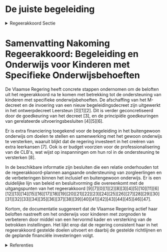 # De juiste begeleiding

<details>
        <summary>Regeerakkoord Sectie </summary>
        <p>1.2.3 De juiste begeleiding We schaffen het M-decreet af en voeren een begeleidingsdecreet voor kinderen met zorgnoden in. De doelstellingen ervan geven we voortaan een pragmatische en realistische invulling: buitengewoon onderwijs indien nodig, inclusief onderwijs indien mogelijk. Kinderen met een beperking proberen we, met extra ondersteuning, in het gewoon onderwijs les te laten volgen, maar in de praktijk is dat niet voor iedereen mogelijk. Scholen kunnen beslissen om kinderen, die omwille van zware zorgen het gemeenschappelijk curriculum niet kunnen volgen, niet op te nemen tenzij school en ouders in onderling overleg akkoord zijn over een aangepast traject. In geval van discussie ligt de beslissing, na overleg met de ouders, finaal bij de leerkrachten en school-directies op basis van objectieve diagnostiek. We voeren de decretale evaluatie van de ondersteuningsnetwerken uit in functie van een verdere bijsturing zodat de ondersteu-ning van deze leerlingen snel en efficiënt kan ingezet worden, dicht bij de leerling en de leerkracht. Het buitengewoon onderwijs blijft voor vele leerlingen met speciale noden het meest geschikt om hen de best mogelijke omkade-ring te bieden. Gelet op de grote deskundig-heid, blijven we het Buitengewoon Onderwijs een volwaardige plaats in het onderwijs-aanbod geven. We versterken de kwaliteit . Sowieso evalueren we de uitrol van het nieuw inschrijvingsdecreet waarbij de vraag centraal staat of een leerling terecht kan in een school met de gepaste expertise. De basiszorg gericht op het creëren van leerwinst op school wordt verder uitgewerkt. We zoeken daarbij onder andere inspiratie bij buitenlandse modellen en voorbeelden zoals RTI. In dit model wordt in functie van de zorgnood van de leerling en via steeds toenemende intensiteit van remediëring ertoe gepoogd zoveel mogelijk leerlingen te laten aansluiten bij de algemene leerdoelen. Dit wordt gerealiseerd via een systeem van permanente screening, interventie en monitoring die wordt uitgevoerd in de klas of taakklas. Hierbij wordt nagegaan of de draagkracht van schoolteams niet wordt overschreden en de betrokken leerlingen voldoende leerwinst generen. De mensen en de middelen die voorzien worden voor de handicapspecifieke onder-steuning moeten maximaal ingezet worden in de klas zodat dit zichtbaar en voelbaar is in de klas voor leerling en leraar. De tijd die besteed wordt aan al dan niet handelings-gerichte verslagen, formulieren en vergade-ringen wordt tot het minimum beperkt. We stimuleren digitalisering van verslagen, waarbij een gegeven slechts eenmaal moet opgevraagd worden en vervolgens toegan-kelijk wordt gemaakt voor wie dat nodig heeft. We bouwen hiervoor verder op het leerlingenpaspoort. We hebben oog voor zeer makkelijk lerenden, hoogbegaafden en uitzonderlijk hoogbegaafden door voor hen het onder-wijs voldoende uitdagend te maken. Leerkrachten leren deze kinderen zo vroeg mogelijk herkennen en signaleren. Ook voor deze leerlingen moeten leraren een beroep kunnen doen op ondersteuning en moeten deze leerlingen gebruik kunnen maken van hulpmiddelen om het lesaanbod op hun specifieke behoeften te kunnen afstemmen. Hiertoe passen we de regelgeving aan. Kinderen die ziek zijn krijgen zo snel moge-lijk een gepast aanbod, waardoor hun leerrecht en kans op doorstroming wordt gegarandeerd. We evalueren het diverse aanbod van onderwijs voor zieke leerlingen (TOAH, SIO, ziekenhuisschool, DMOB, School en ziek zijn, …) en specifiek de samenwerking met de thuisschool. Op die manier bieden we zieke leerlingen de meest vlotte onderwijs-loopbaan en garanderen we hun leerrecht. Aangezien de internaten onderwijs meer en meer geplaatste jongeren opvangen, bekijken we samen met de internaten MPI GO! en de IPO’s wat hun rol is in het onder-wijslandschap in samenspraak met het beleidsdomein Welzijn. We bekijken de onderfinanciering van de internaten, de internaten voor buitengewoon onderwijs en de opvangcentra in het Gemeenschaps-onderwijs (GO!). De rol van de internaat-beheerder wordt hierbij niet uit het oog verloren. De bestaande verschillen tussen de internaten worden weggewerkt. We werken de proefprojecten leerlingen-vervoer Buitengewoon Onderwijs verder uit, waardoor leerlingen minder lang op de bus moeten zitten en naar school kunnen gaan met de meest aangewezen expertise. De professionalisering van de begeleiders en chauffeurs is een aandachtspunt. Wanneer ouders evenwel niet kiezen voor de dichtstbijzijnde school met noodzake-lijke expertise betalen ze de bijkomende vervoerskosten zelf. Het nieuwe decreet leerlingenbegeleiding wordt uitgerold en geëvalueerd in functie van mogelijke bijsturing. In de wijken waar we kampen met een hoger aandeel schoolse vertraging en vervroegde schoolverlaters, maar ook een hogere uitstroom van leerkrachten, stimu-leren we de lokale partners om te kiezen voor een geïntegreerde zorgondersteuning die CLB’s, pedagogische begeleidingsdien-sten en GOK-uren net- en koepeloverschrij-dend bundelt. Op die manier zetten we middelen efficiënter, maar ook effectiever in op de hoge en uiteenlopende zorgnoden. Met deze bundeling zorgen we voor investe-ringen in specialisatie en expertise, zo dicht mogelijk bij de leerlingen en scholen (op wijk- en/of stadsniveau). </p>
        </details> 

# Samenvatting Nakoming Regeerakkoord: Begeleiding en Onderwijs voor Kinderen met Specifieke Onderwijsbehoeften

De Vlaamse Regering heeft concrete stappen ondernomen om de beloften uit het regeerakkoord na te komen met betrekking tot de ondersteuning van kinderen met specifieke onderwijsbehoeften. De afschaffing van het M-decreet en de invoering van een nieuw begeleidingsdecreet zijn uitgewerkt in het ontwerpdecreet Leersteun \[0\]\[1\]\[2\]. Dit is verder geconcretiseerd door de goedkeuring van het decreet \[3\], en de principiële goedkeuringen van gerelateerde uitvoeringsbesluiten \[4\]\[5\]\[6\]. 

Er is extra financiering toegekend voor de begeleiding in het buitengewoon onderwijs om doelen te stellen en samenwerking met het gewoon onderwijs te versterken, waaruit blijkt dat de regering investeert in het creëren van extra leerkansen \[7\]. Ook is er budget voorzien voor de professionalisering van de CLB's, wat wijst op inspanningen om hun rol in de ondersteuning te versterken \[8\].

In de beschikbare informatie zijn besluiten die een relatie onderhouden tot de regeerakkoord-plannen aangaande ondersteuning van zorgleerlingen en de verbeteringen binnen het inclusief en buitengewoon onderwijs. Er is een duidelijke lijn van beleid en besluitvorming die overeenkomt met de uitgangspunten van het regeerakkoord \[9\]\[7\]\[0\]\[1\]\[2\]\[8\]\[3\]\[4\]\[5\]\[10\]\[11\]\[6\]\[12\]\[13\]\[14\]\[15\]\[16\]\[17\]\[18\]\[19\]\[20\]\[21\]\[22\]\[23\]\[24\]\[25\]\[26\]\[27\]\[28\]\[29\]\[30\]\[31\]\[32\]\[33\]\[34\]\[35\]\[36\]\[37\]\[38\]\[39\]\[40\]\[41\]\[42\]\[43\]\[44\]\[45\]\[46\]\[47\].

Kortom, de documentatie suggereert dat de Vlaamse Regering actief haar beloften nastreeft om het onderwijs voor kinderen met zorgnoden te verbeteren door middel van een hervormd kader en versterking van de betrokken instellingen. Het lijkt erop dat de regering consistent haar in het regeerakkoord gestelde doelen uitvoert en daarbij de gestelde richtlijnen en de geplande financiële investeringen volgt.

<details>
        <summary> Referenties</summary>
        
**[\[0\]](https://beslissingenvlaamseregering.vlaanderen.be/?search=Ontwerpdecreet%20Leersteun&dateOption=select&startDate=2023-03-10T09%3A00%3A00Z&endDate=2023-03-10T09%3A00%3A00Z)** : **(2023-03-10)** Ontwerpdecreet Leersteun 

**[\[1\]](https://beslissingenvlaamseregering.vlaanderen.be/?search=Voorontwerp%20van%20decreet%20Leersteun&dateOption=select&startDate=2022-11-18T09%3A00%3A00Z&endDate=2022-11-18T09%3A00%3A00Z)** : **(2022-11-18)** Voorontwerp van decreet Leersteun 

**[\[2\]](https://beslissingenvlaamseregering.vlaanderen.be/?search=Voorontwerp%20van%20decreet%20Leersteun&dateOption=select&startDate=2022-07-08T08%3A00%3A00Z&endDate=2022-07-08T08%3A00%3A00Z)** : **(2022-07-08)** Voorontwerp van decreet Leersteun 

**[\[3\]](https://beslissingenvlaamseregering.vlaanderen.be/?search=Decreet%20Leersteun&dateOption=select&startDate=2023-05-05T08%3A00%3A00Z&endDate=2023-05-05T08%3A00%3A00Z)** : **(2023-05-05)** Decreet Leersteun 

**[\[4\]](https://beslissingenvlaamseregering.vlaanderen.be/?search=Uitvoeringsbesluit%20decreet%20leersteun&dateOption=select&startDate=2023-05-05T08%3A00%3A00Z&endDate=2023-05-05T08%3A00%3A00Z)** : **(2023-05-05)** Uitvoeringsbesluit decreet leersteun 

**[\[5\]](https://beslissingenvlaamseregering.vlaanderen.be/?search=Uitvoeringsbesluit%20voorontwerp%20decreet%20leersteun&dateOption=select&startDate=2023-02-10T09%3A00%3A00Z&endDate=2023-02-10T09%3A00%3A00Z)** : **(2023-02-10)** Uitvoeringsbesluit voorontwerp decreet leersteun 

**[\[6\]](https://beslissingenvlaamseregering.vlaanderen.be/?search=Uitvoeringsbesluit%20voorontwerp%20decreet%20leersteun&dateOption=select&startDate=2022-12-23T09%3A00%3A00Z&endDate=2022-12-23T09%3A00%3A00Z)** : **(2022-12-23)** Uitvoeringsbesluit voorontwerp decreet leersteun 

**[\[7\]](https://beslissingenvlaamseregering.vlaanderen.be/?search=Decreet%20Leersteun%3A%20uitvoeringsbesluit%20bepalingen%20met%20betrekking%20tot%20de%20samenwerking%20tussen%20het%20gewoon%20en%20het%20buitengewoon%20onderwijs&dateOption=select&startDate=2022-12-16T09%3A00%3A00Z&endDate=2022-12-16T09%3A00%3A00Z)** : **(2022-12-16)** Decreet Leersteun: uitvoeringsbesluit bepalingen met betrekking tot de samenwerking tussen het gewoon en het buitengewoon onderwijs 

**[\[8\]](https://beslissingenvlaamseregering.vlaanderen.be/?search=Decreet%20Leersteun%3A%20steun%20professionalisering%20centra%20voor%20leerlingenbegeleiding%20%28CLB%E2%80%99s%29&dateOption=select&startDate=2022-12-16T09%3A00%3A00Z&endDate=2022-12-16T09%3A00%3A00Z)** : **(2022-12-16)** Decreet Leersteun: steun professionalisering centra voor leerlingenbegeleiding (CLB’s) 

**[\[9\]](https://beslissingenvlaamseregering.vlaanderen.be/?search=Nota%20%27Naar%20een%20begeleidingsdecreet%20voor%20leerlingen%20met%20specifieke%20onderwijsbehoeften%27&dateOption=select&startDate=2019-10-25T08%3A00%3A00Z&endDate=2019-10-25T08%3A00%3A00Z)** : **(2019-10-25)** Nota 'Naar een begeleidingsdecreet voor leerlingen met specifieke onderwijsbehoeften' 

**[\[10\]](https://beslissingenvlaamseregering.vlaanderen.be/?search=Rol%20centra%20voor%20leerlingenbegeleiding%20%28CLB%29%20basisonderwijs%20voor%20beslissingen%20schoolloopbaan%3A%20ontwerp%20wijzigingsdecreet&dateOption=select&startDate=2022-11-18T09%3A00%3A00Z&endDate=2022-11-18T09%3A00%3A00Z)** : **(2022-11-18)** Rol centra voor leerlingenbegeleiding (CLB) basisonderwijs voor beslissingen schoolloopbaan: ontwerp wijzigingsdecreet 

**[\[11\]](https://beslissingenvlaamseregering.vlaanderen.be/?search=Rol%20centra%20voor%20leerlingenbegeleiding%20%28CLB%29%20basisonderwijs%20voor%20beslissingen%20schoolloopbaan%3A%20voorontwerp%20wijzigingsdecreet&dateOption=select&startDate=2022-07-08T08%3A00%3A00Z&endDate=2022-07-08T08%3A00%3A00Z)** : **(2022-07-08)** Rol centra voor leerlingenbegeleiding (CLB) basisonderwijs voor beslissingen schoolloopbaan: voorontwerp wijzigingsdecreet 

**[\[12\]](https://beslissingenvlaamseregering.vlaanderen.be/?search=Wijziging%20besluiten%20basisonderwijs%20naar%20aanleiding%20van%20wijziging%20decreet%20basisonderwijs&dateOption=select&startDate=2021-04-30T08%3A00%3A00Z&endDate=2021-04-30T08%3A00%3A00Z)** : **(2021-04-30)** Wijziging besluiten basisonderwijs naar aanleiding van wijziging decreet basisonderwijs 

**[\[13\]](https://beslissingenvlaamseregering.vlaanderen.be/?search=Programmadecreet%202024%3A%20regeringsamendement%20onderwijs%20en%20vorming&dateOption=select&startDate=2023-10-27T08%3A00%3A00Z&endDate=2023-10-27T08%3A00%3A00Z)** : **(2023-10-27)** Programmadecreet 2024: regeringsamendement onderwijs en vorming 

**[\[14\]](https://beslissingenvlaamseregering.vlaanderen.be/?search=Wijziging%20besluiten%20basisonderwijs%20naar%20aanleiding%20van%20wijziging%20decreet%20basisonderwijs&dateOption=select&startDate=2021-07-09T08%3A00%3A00Z&endDate=2021-07-09T08%3A00%3A00Z)** : **(2021-07-09)** Wijziging besluiten basisonderwijs naar aanleiding van wijziging decreet basisonderwijs 

**[\[15\]](https://beslissingenvlaamseregering.vlaanderen.be/?search=Programmadecreet%202024%3A%20regeringsamendement%20onderwijs%20en%20vorming&dateOption=select&startDate=2023-11-17T09%3A00%3A00Z&endDate=2023-11-17T09%3A00%3A00Z)** : **(2023-11-17)** Programmadecreet 2024: regeringsamendement onderwijs en vorming 

**[\[16\]](https://beslissingenvlaamseregering.vlaanderen.be/?search=Plan%20Vlaamse%20Veerkracht%3A%20Toekenning%20extra%20ICT-middelen%20en%20verhoging%20aantal%20uur%20kinderverzorging&dateOption=select&startDate=2021-07-16T06%3A00%3A00Z&endDate=2021-07-16T06%3A00%3A00Z)** : **(2021-07-16)** Plan Vlaamse Veerkracht: Toekenning extra ICT-middelen en verhoging aantal uur kinderverzorging 

**[\[17\]](https://beslissingenvlaamseregering.vlaanderen.be/?search=Rol%20centra%20voor%20leerlingenbegeleiding%20%28CLB%29%20basisonderwijs%20voor%20beslissingen%20schoolloopbaan%3A%20wijzigingsdecreet&dateOption=select&startDate=2023-02-03T09%3A00%3A00Z&endDate=2023-02-03T09%3A00%3A00Z)** : **(2023-02-03)** Rol centra voor leerlingenbegeleiding (CLB) basisonderwijs voor beslissingen schoolloopbaan: wijzigingsdecreet 

**[\[18\]](https://beslissingenvlaamseregering.vlaanderen.be/?search=Operationalisering%20leerlingenbegeleiding%20in%20het%20basisonderwijs%2C%20het%20secundair%20onderwijs%20en%20de%20centra%20voor%20leerlingenbegeleiding&dateOption=select&startDate=2022-06-03T08%3A00%3A00Z&endDate=2022-06-03T08%3A00%3A00Z)** : **(2022-06-03)** Operationalisering leerlingenbegeleiding in het basisonderwijs, het secundair onderwijs en de centra voor leerlingenbegeleiding 

**[\[19\]](https://beslissingenvlaamseregering.vlaanderen.be/?search=Zorgtijdgarantie%3A%20toekenning%20van%20lestijden%2C%20lesuren%20en%20uren%20in%20het%20buitengewoon%20onderwijs%20op%20basis%20van%20het%20ondersteuningsmodel%20voor%20het%20schooljaar%202020-2021&dateOption=select&startDate=2020-07-10T08%3A00%3A00Z&endDate=2020-07-10T08%3A00%3A00Z)** : **(2020-07-10)** Zorgtijdgarantie: toekenning van lestijden, lesuren en uren in het buitengewoon onderwijs op basis van het ondersteuningsmodel voor het schooljaar 2020-2021 

**[\[20\]](https://beslissingenvlaamseregering.vlaanderen.be/?search=Operationalisering%20leerlingenbegeleiding%20in%20het%20basisonderwijs%2C%20het%20secundair%20onderwijs%20en%20de%20centra%20voor%20leerlingenbegeleiding&dateOption=select&startDate=2022-03-25T09%3A00%3A00Z&endDate=2022-03-25T09%3A00%3A00Z)** : **(2022-03-25)** Operationalisering leerlingenbegeleiding in het basisonderwijs, het secundair onderwijs en de centra voor leerlingenbegeleiding 

**[\[21\]](https://beslissingenvlaamseregering.vlaanderen.be/?search=Automatisering%20bewijslast%20%27leerling%20met%20een%20zorgthuis%27&dateOption=select&startDate=2022-12-02T09%3A00%3A00Z&endDate=2022-12-02T09%3A00%3A00Z)** : **(2022-12-02)** Automatisering bewijslast 'leerling met een zorgthuis' 

**[\[22\]](https://beslissingenvlaamseregering.vlaanderen.be/?search=Programmaties%20en%20nieuwe%20scholen%20buitengewoon%20onderwijs&dateOption=select&startDate=2023-04-21T08%3A00%3A00Z&endDate=2023-04-21T08%3A00%3A00Z)** : **(2023-04-21)** Programmaties en nieuwe scholen buitengewoon onderwijs 

**[\[23\]](https://beslissingenvlaamseregering.vlaanderen.be/?search=Pedagogische%20begeleidingsdiensten%3A%20vierde%20beleidsprioriteit%20en%20verdeling%20aanvullende%20werkingsmiddelen%20&dateOption=select&startDate=2023-03-03T09%3A00%3A00Z&endDate=2023-03-03T09%3A00%3A00Z)** : **(2023-03-03)** Pedagogische begeleidingsdiensten: vierde beleidsprioriteit en verdeling aanvullende werkingsmiddelen  

**[\[24\]](https://beslissingenvlaamseregering.vlaanderen.be/?search=Toekenning%20lestijden%2C%20lesuren%20en%20uren%20op%20basis%20van%20het%20ondersteuningsmodel%20en%20extra%20werkingsbudget%20voor%20de%20professionalisering%20van%20ondersteuners%20voor%20het%20schooljaar%202021-2022&dateOption=select&startDate=2021-07-16T06%3A00%3A00Z&endDate=2021-07-16T06%3A00%3A00Z)** : **(2021-07-16)** Toekenning lestijden, lesuren en uren op basis van het ondersteuningsmodel en extra werkingsbudget voor de professionalisering van ondersteuners voor het schooljaar 2021-2022 

**[\[25\]](https://beslissingenvlaamseregering.vlaanderen.be/?search=Vierde%20beleidsprioriteit%20en%20verdeling%20aanvullende%20werkingsmiddelen%20pedagogische%20begeleidingsdiensten&dateOption=select&startDate=2023-01-20T09%3A00%3A00Z&endDate=2023-01-20T09%3A00%3A00Z)** : **(2023-01-20)** Vierde beleidsprioriteit en verdeling aanvullende werkingsmiddelen pedagogische begeleidingsdiensten 

**[\[26\]](https://beslissingenvlaamseregering.vlaanderen.be/?search=Omkadering%20ondersteuningsmodel%20buitengewoon%20onderwijs%202022-2023%3A%20toekenning%20lestijden%2C%20lesuren%20en%20uren&dateOption=select&startDate=2022-07-15T08%3A00%3A00Z&endDate=2022-07-15T08%3A00%3A00Z)** : **(2022-07-15)** Omkadering ondersteuningsmodel buitengewoon onderwijs 2022-2023: toekenning lestijden, lesuren en uren 

**[\[27\]](https://beslissingenvlaamseregering.vlaanderen.be/?search=Automatisering%20bewijslast%20%27leerling%20met%20een%20zorgthuis%27%20bij%20berekening%20omkadering%20en%20werkingsbudget&dateOption=select&startDate=2023-02-10T09%3A00%3A00Z&endDate=2023-02-10T09%3A00%3A00Z)** : **(2023-02-10)** Automatisering bewijslast 'leerling met een zorgthuis' bij berekening omkadering en werkingsbudget 

**[\[28\]](https://beslissingenvlaamseregering.vlaanderen.be/?search=Aanpassing%20inschrijvingsrecht%20in%20het%20gewoon%20onderwijs%20binnen%20en%20buiten%20Brussel&dateOption=select&startDate=2021-07-16T06%3A00%3A00Z&endDate=2021-07-16T06%3A00%3A00Z)** : **(2021-07-16)** Aanpassing inschrijvingsrecht in het gewoon onderwijs binnen en buiten Brussel 

**[\[29\]](https://beslissingenvlaamseregering.vlaanderen.be/?search=Voorontwerp%20van%20decreet%20Open%20Scholen&dateOption=select&startDate=2022-12-23T09%3A00%3A00Z&endDate=2022-12-23T09%3A00%3A00Z)** : **(2022-12-23)** Voorontwerp van decreet Open Scholen 

**[\[30\]](https://beslissingenvlaamseregering.vlaanderen.be/?search=Plan%20Vlaamse%20Veerkracht%3A%20Toekenning%20extra%20ICT-middelen%20en%20verhoging%20aantal%20uur%20kinderverzorging&dateOption=select&startDate=2021-09-17T08%3A00%3A00Z&endDate=2021-09-17T08%3A00%3A00Z)** : **(2021-09-17)** Plan Vlaamse Veerkracht: Toekenning extra ICT-middelen en verhoging aantal uur kinderverzorging 

**[\[31\]](https://beslissingenvlaamseregering.vlaanderen.be/?search=Operationalisering%20leerlingenbegeleiding%20in%20het%20basisonderwijs%2C%20het%20secundair%20onderwijs%20en%20de%20centra%20voor%20leerlingenbegeleiding&dateOption=select&startDate=2022-01-14T09%3A00%3A00Z&endDate=2022-01-14T09%3A00%3A00Z)** : **(2022-01-14)** Operationalisering leerlingenbegeleiding in het basisonderwijs, het secundair onderwijs en de centra voor leerlingenbegeleiding 

**[\[32\]](https://beslissingenvlaamseregering.vlaanderen.be/?search=Plan%20Vlaamse%20Veerkracht%3A%20Toekenning%20extra%20ICT-middelen%20en%20verhoging%20aantal%20uur%20kinderverzorging&dateOption=select&startDate=2021-11-12T09%3A00%3A00Z&endDate=2021-11-12T09%3A00%3A00Z)** : **(2021-11-12)** Plan Vlaamse Veerkracht: Toekenning extra ICT-middelen en verhoging aantal uur kinderverzorging 

**[\[33\]](https://beslissingenvlaamseregering.vlaanderen.be/?search=Aanpassing%20inschrijvingsrecht%20in%20het%20gewoon%20onderwijs%20binnen%20en%20buiten%20Brussel&dateOption=select&startDate=2021-12-03T09%3A00%3A00Z&endDate=2021-12-03T09%3A00%3A00Z)** : **(2021-12-03)** Aanpassing inschrijvingsrecht in het gewoon onderwijs binnen en buiten Brussel 

**[\[34\]](https://beslissingenvlaamseregering.vlaanderen.be/?search=Toekenning%20lestijden%2C%20lesuren%20en%20uren%20op%20basis%20van%20het%20ondersteuningsmodel%20en%20extra%20werkingsbudget%20voor%20de%20professionalisering%20van%20ondersteuners%20voor%20het%20schooljaar%202021-2022%20en%20het%20eerste%20trimester%20van%20het%20schooljaar%202022-2023&dateOption=select&startDate=2021-11-12T09%3A00%3A00Z&endDate=2021-11-12T09%3A00%3A00Z)** : **(2021-11-12)** Toekenning lestijden, lesuren en uren op basis van het ondersteuningsmodel en extra werkingsbudget voor de professionalisering van ondersteuners voor het schooljaar 2021-2022 en het eerste trimester van het schooljaar 2022-2023 

**[\[35\]](https://beslissingenvlaamseregering.vlaanderen.be/?search=Goedkeuringsprocedure%20begeleidingsplannen%20en%20jaarlijkse%20rapporten%20pedagogische%20begeleidingsdiensten%20en%20permanente%20ondersteuningscellen%2C%20en%20verdeling%20werkingsmiddelen&dateOption=select&startDate=2022-02-25T09%3A00%3A00Z&endDate=2022-02-25T09%3A00%3A00Z)** : **(2022-02-25)** Goedkeuringsprocedure begeleidingsplannen en jaarlijkse rapporten pedagogische begeleidingsdiensten en permanente ondersteuningscellen, en verdeling werkingsmiddelen 

**[\[36\]](https://beslissingenvlaamseregering.vlaanderen.be/?search=Voorontwerp%20van%20decreet%20Open%20Scholen&dateOption=select&startDate=2023-02-17T09%3A00%3A00Z&endDate=2023-02-17T09%3A00%3A00Z)** : **(2023-02-17)** Voorontwerp van decreet Open Scholen 

**[\[37\]](https://beslissingenvlaamseregering.vlaanderen.be/?search=Goedkeuringsprocedure%20begeleidingsplannen%20pedagogische%20begeleidingsdiensten%20en%20permanente%20ondersteuningscellen%20en%20verdeling%20werkingsmiddelen&dateOption=select&startDate=2022-01-14T09%3A00%3A00Z&endDate=2022-01-14T09%3A00%3A00Z)** : **(2022-01-14)** Goedkeuringsprocedure begeleidingsplannen pedagogische begeleidingsdiensten en permanente ondersteuningscellen en verdeling werkingsmiddelen 

**[\[38\]](https://beslissingenvlaamseregering.vlaanderen.be/?search=COVID-19%3A%20dringende%20maatregelen%20onderwijssector&dateOption=select&startDate=2020-11-13T09%3A00%3A00Z&endDate=2020-11-13T09%3A00%3A00Z)** : **(2020-11-13)** COVID-19: dringende maatregelen onderwijssector 

**[\[39\]](https://beslissingenvlaamseregering.vlaanderen.be/?search=Verzamelbesluit%20ge%C3%AFntegreerd%20ondersteuningsaanbod%20gelijke%20onderwijskansen%20secundair%20onderwijs&dateOption=select&startDate=2021-07-16T06%3A00%3A00Z&endDate=2021-07-16T06%3A00%3A00Z)** : **(2021-07-16)** Verzamelbesluit geïntegreerd ondersteuningsaanbod gelijke onderwijskansen secundair onderwijs 

**[\[40\]](https://beslissingenvlaamseregering.vlaanderen.be/?search=Voorontwerp%20van%20decreet%20over%20de%20onderwijsinternaten&dateOption=select&startDate=2022-12-23T09%3A00%3A00Z&endDate=2022-12-23T09%3A00%3A00Z)** : **(2022-12-23)** Voorontwerp van decreet over de onderwijsinternaten 

**[\[41\]](https://beslissingenvlaamseregering.vlaanderen.be/?search=Inwerkingtreding%20van%20de%20gesloten%20ori%C3%ABntatie%20en%20de%20gesloten%20begeleiding%20in%20de%20gemeenschapsinstellingen&dateOption=select&startDate=2021-12-17T09%3A00%3A00Z&endDate=2021-12-17T09%3A00%3A00Z)** : **(2021-12-17)** Inwerkingtreding van de gesloten oriëntatie en de gesloten begeleiding in de gemeenschapsinstellingen 

**[\[42\]](https://beslissingenvlaamseregering.vlaanderen.be/?search=Controle%20inschrijvingen%20basis-%20en%20secundair%20onderwijs%20of%20in%20stelsel%20van%20leren%20en%20werken%20en%20operationalisering%20leerlingenbegeleiding%3A%20wijzigingsbesluit&dateOption=select&startDate=2022-12-02T09%3A00%3A00Z&endDate=2022-12-02T09%3A00%3A00Z)** : **(2022-12-02)** Controle inschrijvingen basis- en secundair onderwijs of in stelsel van leren en werken en operationalisering leerlingenbegeleiding: wijzigingsbesluit 

**[\[43\]](https://beslissingenvlaamseregering.vlaanderen.be/?search=Inwerkingtreding%20van%20de%20gesloten%20ori%C3%ABntatie%20en%20de%20gesloten%20begeleiding%20in%20de%20gemeenschapsinstellingen&dateOption=select&startDate=2022-03-25T09%3A00%3A00Z&endDate=2022-03-25T09%3A00%3A00Z)** : **(2022-03-25)** Inwerkingtreding van de gesloten oriëntatie en de gesloten begeleiding in de gemeenschapsinstellingen 

**[\[44\]](https://beslissingenvlaamseregering.vlaanderen.be/?search=Transitie%20voorzieningen%20onderwijs%20naar%20welzijn&dateOption=select&startDate=2022-02-11T09%3A00%3A00Z&endDate=2022-02-11T09%3A00%3A00Z)** : **(2022-02-11)** Transitie voorzieningen onderwijs naar welzijn 

**[\[45\]](https://beslissingenvlaamseregering.vlaanderen.be/?search=Wijziging%20diverse%20besluiten%20onderwijspersoneel%20naar%20aanleiding%20van%20Europese%20Richtlijn%20rond%20erkenning%20beroepskwalificaties&dateOption=select&startDate=2020-12-11T09%3A00%3A00Z&endDate=2020-12-11T09%3A00%3A00Z)** : **(2020-12-11)** Wijziging diverse besluiten onderwijspersoneel naar aanleiding van Europese Richtlijn rond erkenning beroepskwalificaties 

**[\[46\]](https://beslissingenvlaamseregering.vlaanderen.be/?search=Ontwerpdecreet%20Open%20Scholen&dateOption=select&startDate=2023-06-02T08%3A00%3A00Z&endDate=2023-06-02T08%3A00%3A00Z)** : **(2023-06-02)** Ontwerpdecreet Open Scholen 

**[\[47\]](https://beslissingenvlaamseregering.vlaanderen.be/?search=Programmaties%20nieuwe%20types%20en%20opleidingsvormen%20buitengewoon%20basis-%20en%20secundair%20onderwijs&dateOption=select&startDate=2020-06-19T08%3A00%3A00Z&endDate=2020-06-19T08%3A00%3A00Z)** : **(2020-06-19)** Programmaties nieuwe types en opleidingsvormen buitengewoon basis- en secundair onderwijs 
        </details> 

